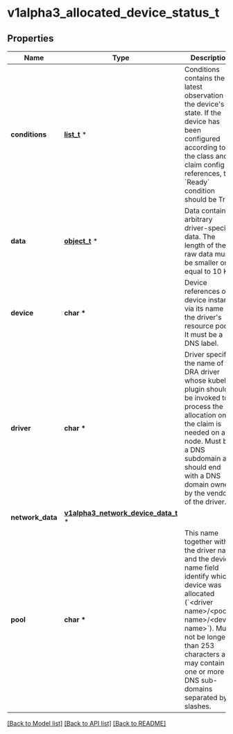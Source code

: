 # v1alpha3_allocated_device_status_t

## Properties
Name | Type | Description | Notes
------------ | ------------- | ------------- | -------------
**conditions** | [**list_t**](v1_condition.md) \* | Conditions contains the latest observation of the device&#39;s state. If the device has been configured according to the class and claim config references, the &#x60;Ready&#x60; condition should be True. | [optional] 
**data** | [**object_t**](.md) \* | Data contains arbitrary driver-specific data.  The length of the raw data must be smaller or equal to 10 Ki. | [optional] 
**device** | **char \*** | Device references one device instance via its name in the driver&#39;s resource pool. It must be a DNS label. | 
**driver** | **char \*** | Driver specifies the name of the DRA driver whose kubelet plugin should be invoked to process the allocation once the claim is needed on a node.  Must be a DNS subdomain and should end with a DNS domain owned by the vendor of the driver. | 
**network_data** | [**v1alpha3_network_device_data_t**](v1alpha3_network_device_data.md) \* |  | [optional] 
**pool** | **char \*** | This name together with the driver name and the device name field identify which device was allocated (&#x60;&lt;driver name&gt;/&lt;pool name&gt;/&lt;device name&gt;&#x60;).  Must not be longer than 253 characters and may contain one or more DNS sub-domains separated by slashes. | 

[[Back to Model list]](../README.md#documentation-for-models) [[Back to API list]](../README.md#documentation-for-api-endpoints) [[Back to README]](../README.md)


